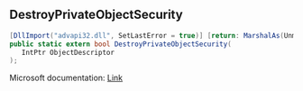 ## DestroyPrivateObjectSecurity

```csharp
[DllImport("advapi32.dll", SetLastError = true)] [return: MarshalAs(UnmanagedType.Bool)]
public static extern bool DestroyPrivateObjectSecurity(
   IntPtr ObjectDescriptor
);
```

Microsoft documentation: [Link](https://docs.microsoft.com/en-us/windows/win32/api/securitybaseapi/nf-securitybaseapi-destroyprivateobjectsecurity)
